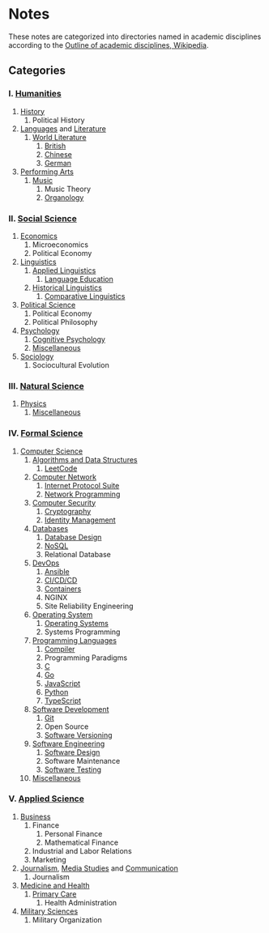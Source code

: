 # Notes

These notes are categorized into directories named in academic
disciplines according to the
[Outline of academic disciplines, Wikipedia](https://en.wikipedia.org/wiki/Outline_of_academic_disciplines).

## Categories

### Ⅰ. [Humanities](https://en.wikipedia.org/wiki/Humanities)

1. [History](https://en.wikipedia.org/wiki/Outline_of_history)
    1. Political History
2. [Languages](https://en.wikipedia.org/wiki/Language)
    and [Literature](https://en.wikipedia.org/wiki/Literature)
    1. [World Literature](world_literature)
        1. [British](./world_literature/british/)
        2. [Chinese](./world_literature/chinese/)
        3. [German](./world_literature/german/)
3. [Performing Arts](https://en.wikipedia.org/wiki/Performing_arts)
    1. [Music](music)
        1. Music Theory
        2. [Organology](music/organology)

### Ⅱ. [Social Science](https://en.wikipedia.org/wiki/Social_science)

1. [Economics](https://en.wikipedia.org/wiki/Economics)
    1. Microeconomics
    2. Political Economy
2. [Linguistics](https://en.wikipedia.org/wiki/Linguistics)
    1. [Applied Linguistics](./applied_linguistics/)
        1. [Language Education](./applied_linguistics/language_education/)
    2. [Historical Linguistics](./historical_linguistics/)
        1. [Comparative Linguistics](./historical_linguistics/comparative_linguistics/)
3. [Political Science](https://en.wikipedia.org/wiki/Political_science)
    1. Political Economy
    2. Political Philosophy
4. [Psychology](https://en.wikipedia.org/wiki/Psychology)
    1. [Cognitive Psychology](./cognitive_psychology/)
    2. [Miscellaneous](./psych_misc/)
5. [Sociology](https://en.wikipedia.org/wiki/Outline_of_sociology)
    1. Sociocultural Evolution

### Ⅲ. [Natural Science](https://en.wikipedia.org/wiki/Natural_science)

1. [Physics](https://en.wikipedia.org/wiki/Physics)
    1. [Miscellaneous](phys_misc)

### Ⅳ. [Formal Science](https://en.wikipedia.org/wiki/Formal_science)

1. [Computer Science](https://en.wikipedia.org/wiki/Outline_of_computer_science)
    1. [Algorithms and Data Structures](algorithms_and_data_structures)
        1. [LeetCode](algorithms_and_data_structures/leetcode)
    2. [Computer Network](computer_network)
        1. [Internet Protocol Suite](computer_network/internet_protocol_suite)
        2. [Network Programming](computer_network/network_programming)
    3. [Computer Security](./computer_security/)
        1. [Cryptography](./computer_security/cryptography/)
        2. [Identity Management](./computer_security/identity_management/)
    4. [Databases](databases)
        1. [Database Design](databases/database_design)
        2. [NoSQL](databases/nosql)
        3. Relational Database
    5. [DevOps](devops)
        1. [Ansible](devops/ansible)
        2. [CI/CD/CD](devops/ci_cd_cd)
        3. [Containers](devops/containers)
        4. NGINX
        5. Site Reliability Engineering
    6. [Operating System](./operating_system)
        1. [Operating Systems](operating_system/operating_systems)
        2. Systems Programming
    7. [Programming Languages](programming_languages)
        1. [Compiler](./programming_languages/compiler/)
        2. Programming Paradigms
        3. [C](programming_languages/c)
        4. [Go](programming_languages/go)
        5. [JavaScript](./programming_languages/javascript/)
        6. [Python](programming_languages/python)
        7. [TypeScript](./programming_languages/typescript/)
    8. [Software Development](software_development)
        1. [Git](software_development/git)
        2. Open Source
        3. [Software Versioning](software_development/software_versioning)
    9. [Software Engineering](software_engineering)
        1. [Software Design](software_engineering/software_design)
        2. Software Maintenance
        3. [Software Testing](software_engineering/software_testing)
    10. [Miscellaneous](./cs_misc)

### Ⅴ. [Applied Science](https://en.wikipedia.org/wiki/Applied_science#)

1. [Business](https://en.wikipedia.org/wiki/Outline_of_business)
    1. Finance
        1. Personal Finance
        2. Mathematical Finance
    2. Industrial and Labor Relations
    3. Marketing
2. [Journalism](https://en.wikipedia.org/wiki/Journalism),
   [Media Studies](https://en.wikipedia.org/wiki/Media_studies) and
   [Communication](https://en.wikipedia.org/wiki/Communication_studies)
    1. Journalism
3. [Medicine and Health](https://en.wikipedia.org/wiki/Medicine)
    1. [Primary Care](primary_care)
        1. Health Administration
4. [Military Sciences](https://en.wikipedia.org/wiki/Military_science)
    1. Military Organization
